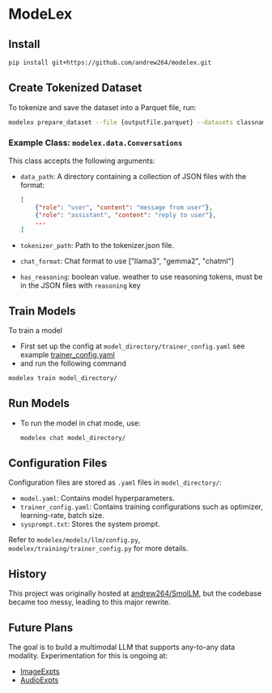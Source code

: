 # ModeLex

## Install

```bash
pip install git+https://github.com/andrew264/modelex.git
```

## Create Tokenized Dataset

To tokenize and save the dataset into a Parquet file, run:

```bash
modelex prepare_dataset --file {outputfile.parquet} --datasets classname:arg1,arg2
```

### Example Class: `modelex.data.Conversations`

This class accepts the following arguments:

- `data_path`: A directory containing a collection of JSON files with the format:
  
    ```json
    [
        {"role": "user", "content": "message from user"},
        {"role": "assistant", "content": "reply to user"},
        ...
    ]
    ```

- `tokenizer_path`: Path to the tokenizer.json file.
- `chat_format`: Chat format to use ["llama3", "gemma2", "chatml"]
- `has_reasoning`: boolean value. weather to use reasoning tokens, must be in the JSON files with `reasoning` key

## Train Models

To train a model
- First set up the config at `model_directory/trainer_config.yaml` see example [trainer_config.yaml](modelex/examples/trainer_config.yaml)
- and run the following command
```bash
modelex train model_directory/
```

## Run Models

- To run the model in chat mode, use:

    ```bash
    modelex chat model_directory/
    ```

## Configuration Files

Configuration files are stored as `.yaml` files in `model_directory/`:

- `model.yaml`: Contains model hyperparameters.
- `trainer_config.yaml`: Contains training configurations such as optimizer, learning-rate, batch size.
- `sysprompt.txt`: Stores the system prompt.

Refer to `modelex/models/llm/config.py`, `modelex/training/trainer_config.py` for more details.

## History

This project was originally hosted at [andrew264/SmolLM](https://github.com/andrew264/Smol-LM), but the codebase became too messy, leading to this major rewrite.

## Future Plans

The goal is to build a multimodal LLM that supports any-to-any data modality. Experimentation for this is ongoing at:

- [ImageExpts](https://github.com/andrew264/ImageExpts)
- [AudioExpts](https://github.com/andrew264/AudioExpts)
